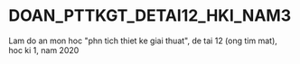 # DOAN_PTTKGT_DETAI12_HKI_NAM3
Lam do an mon hoc "phn tich thiet ke giai thuat", de tai 12 (ong tim mat), hoc ki 1, nam 2020
